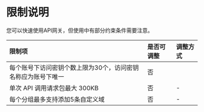 # 限制说明

您可以快速使用API网关，但使用中有部分约束条件需要注意。

| 限制项	| 是否可调整	| 调整方式 |
| :- | :- | :- |
|每个账号下访问密钥个数上限为30个，访问密钥名称应为账号下唯一	|否	||
|单次 API 调用请求包最大 300KB	|否	|-|
|每个分组最多支持添加5条自定义域  		|否	|-|

